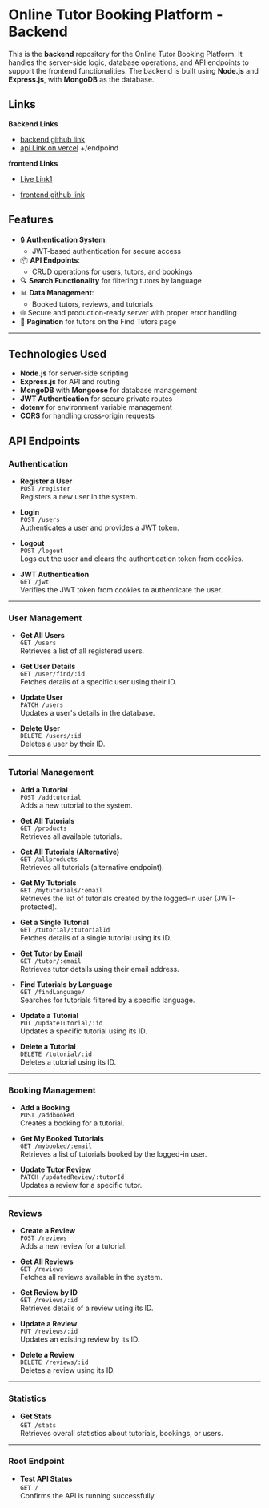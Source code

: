 
# Online Tutor Booking Platform - Backend

This is the **backend** repository for the Online Tutor Booking Platform. It handles the server-side logic, database operations, and API endpoints to support the frontend functionalities. The backend is built using **Node.js** and **Express.js**, with **MongoDB** as the database.


## Links
**Backend Links**
- [backend github link](https://github.com/kawsar334/server-Language-Exchange---Online-Tutor-Booking-Platform)
- [api Link on vercel](https://server-wheat-xi.vercel.app/) +/endpoind 


**frontend Links**

- [Live Link1](https://gorgeous-shortbread-b2c9fe.netlify.app/)

- [frontend github link](https://github.com/kawsar334/client_Language-Exchange_Online-Tutor-Booking)


## **Features**
- 🔒 **Authentication System**:
  - JWT-based authentication for secure access
- 📦 **API Endpoints**:
  - CRUD operations for users, tutors, and bookings
- 🔍 **Search Functionality** for filtering tutors by language
- 📊 **Data Management**:
  - Booked tutors, reviews, and tutorials
- 🌐 Secure and production-ready server with proper error handling
- 🔄 **Pagination** for tutors on the Find Tutors page

---


## **Technologies Used**
- **Node.js** for server-side scripting
- **Express.js** for API and routing
- **MongoDB** with **Mongoose** for database management
- **JWT Authentication** for secure private routes
- **dotenv** for environment variable management
- **CORS** for handling cross-origin requests



## **API Endpoints**

### **Authentication**
- **Register a User**  
  `POST /register`  
  Registers a new user in the system.

- **Login**  
  `POST /users`  
  Authenticates a user and provides a JWT token.

- **Logout**  
  `POST /logout`  
  Logs out the user and clears the authentication token from cookies.

- **JWT Authentication**  
  `GET /jwt`  
  Verifies the JWT token from cookies to authenticate the user.

---

### **User Management**
- **Get All Users**  
  `GET /users`  
  Retrieves a list of all registered users.

- **Get User Details**  
  `GET /user/find/:id`  
  Fetches details of a specific user using their ID.

- **Update User**  
  `PATCH /users`  
  Updates a user's details in the database.

- **Delete User**  
  `DELETE /users/:id`  
  Deletes a user by their ID.

---

### **Tutorial Management**
- **Add a Tutorial**  
  `POST /addtutorial`  
  Adds a new tutorial to the system.

- **Get All Tutorials**  
  `GET /products`  
  Retrieves all available tutorials.

- **Get All Tutorials (Alternative)**  
  `GET /allproducts`  
  Retrieves all tutorials (alternative endpoint).

- **Get My Tutorials**  
  `GET /mytutorials/:email`  
  Retrieves the list of tutorials created by the logged-in user (JWT-protected).

- **Get a Single Tutorial**  
  `GET /tutorial/:tutorialId`  
  Fetches details of a single tutorial using its ID.

- **Get Tutor by Email**  
  `GET /tutor/:email`  
  Retrieves tutor details using their email address.

- **Find Tutorials by Language**  
  `GET /findLanguage/`  
  Searches for tutorials filtered by a specific language.

- **Update a Tutorial**  
  `PUT /updateTutorial/:id`  
  Updates a specific tutorial using its ID.

- **Delete a Tutorial**  
  `DELETE /tutorial/:id`  
  Deletes a tutorial using its ID.

---

### **Booking Management**
- **Add a Booking**  
  `POST /addbooked`  
  Creates a booking for a tutorial.

- **Get My Booked Tutorials**  
  `GET /mybooked/:email`  
  Retrieves a list of tutorials booked by the logged-in user.

- **Update Tutor Review**  
  `PATCH /updatedReview/:tutorId`  
  Updates a review for a specific tutor.

---

### **Reviews**
- **Create a Review**  
  `POST /reviews`  
  Adds a new review for a tutorial.

- **Get All Reviews**  
  `GET /reviews`  
  Fetches all reviews available in the system.

- **Get Review by ID**  
  `GET /reviews/:id`  
  Retrieves details of a review using its ID.

- **Update a Review**  
  `PUT /reviews/:id`  
  Updates an existing review by its ID.

- **Delete a Review**  
  `DELETE /reviews/:id`  
  Deletes a review using its ID.

---

### **Statistics**
- **Get Stats**  
  `GET /stats`  
  Retrieves overall statistics about tutorials, bookings, or users.

---

### **Root Endpoint**
- **Test API Status**  
  `GET /`  
  Confirms the API is running successfully.

